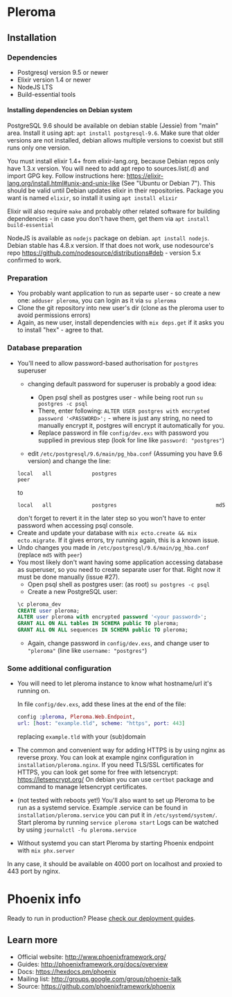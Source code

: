 # Pleroma

## Installation

### Dependencies

* Postgresql version 9.5 or newer
* Elixir version 1.4 or newer
* NodeJS LTS 
* Build-essential tools

#### Installing dependencies on Debian system
PostgreSQL 9.6 should be available on debian stable (Jessie) from "main" area. Install it using apt: `apt install postgresql-9.6`. Make sure that older versions are not installed, debian allows multiple versions to coexist but still runs only one version.

You must install elixir 1.4+ from elixir-lang.org, because Debian repos only have 1.3.x version. You will need to add apt repo to sources.list(.d) and import GPG key. Follow instructions here: https://elixir-lang.org/install.html#unix-and-unix-like (See "Ubuntu or Debian 7"). This should be valid until Debian updates elixir in their repositories. Package you want is named `elixir`, so install it using `apt install elixir`

Elixir will also require `make` and probably other related software for building dependencies - in case you don't have them, get them via `apt install build-essential`

NodeJS is available as `nodejs` package on debian. `apt install nodejs`. Debian stable has 4.8.x version. If that does not work, use nodesource's repo https://github.com/nodesource/distributions#deb - version 5.x confirmed to work.

### Preparation

  * You probably want application to run as separte user - so create a new one: `adduser pleroma`, you can login as it via `su pleroma`
  * Clone the git repository into new user's dir (clone as the pleroma user to avoid permissions errors)
  * Again, as new user, install dependencies with `mix deps.get` if it asks you to install "hex" - agree to that.

### Database preparation

  * You'll need to allow password-based authorisation for `postgres` superuser
     * changing default password for superuser is probably a good idea:
        * Open psql shell as postgres user - while being root run `su postgres -c psql`
        * There, enter following: `ALTER USER postgres with encrypted password '<PASSWORD>';` - where <PASSWORD> is just any string, no need to manually encrypt it, postgres will encrypt it automatically for you.
        * Replace password in file `config/dev.exs` with password you supplied in previous step (look for line like `password: "postgres"`)
     
     * edit `/etc/postgresql/9.6/main/pg_hba.conf` (Assuming you have 9.6 version) and change the line:
     ```
     local   all             postgres                                peer
     ```
     to
     ```
     local   all             postgres                                md5
     ```
     don't forget to revert it in the later step so you won't have to enter password when accessing psql console.
  * Create and update your database with `mix ecto.create && mix ecto.migrate`. If it gives errors, try running again, this is a known issue.
  * Undo changes you made in `/etc/postgresql/9.6/main/pg_hba.conf` (replace `md5` with `peer`)
  * You most likely don't want having some application accessing database as superuser, so you need to create separate user for that. Right now it must be done manually (issue #27).
     * Open psql shell as postgres user: (as root) `su postgres -c psql`
     * Create a new PostgreSQL user: 
     ```sql
     \c pleroma_dev
     CREATE user pleroma;
     ALTER user pleroma with encrypted password '<your password>';
     GRANT ALL ON ALL tables IN SCHEMA public TO pleroma;
     GRANT ALL ON ALL sequences IN SCHEMA public TO pleroma;
     ```
     * Again, change password in `config/dev.exs`, and change user to `"pleroma"` (line like `username: "postgres"`)

### Some additional configuration

  * You will need to let pleroma instance to know what hostname/url it's running on.

    In file `config/dev.exs`, add these lines at the end of the file:

    ```elixir
    config :pleroma, Pleroma.Web.Endpoint,
    url: [host: "example.tld", scheme: "https", port: 443] 
    ```

    replacing `example.tld` with your (sub)domain
    
  * The common and convenient way for adding HTTPS is by using nginx as reverse proxy. You can look at example nginx configuration in `installation/pleroma.nginx`. If you need TLS/SSL certificates for HTTPS, you can look get some for free with letsencrypt: https://letsencrypt.org/
  On debian you can use `certbot` package and command to manage letsencrypt certificates.

  * (not tested with reboots yet!) You'll also want to set up Pleroma to be run as a systemd service. Example .service can be found in `installation/pleroma.service` you can put it in `/etc/systemd/system/`.
  Start pleroma by running `service pleroma start`
  Logs can be watched by using `journalctl -fu pleroma.service`

  * Without systemd you can start Pleroma by starting Phoenix endpoint with `mix phx.server`

In any case, it should be available on 4000 port on localhost and proxied to 443 port by nginx.



# Phoenix info

Ready to run in production? Please [check our deployment guides](http://www.phoenixframework.org/docs/deployment).

## Learn more

  * Official website: http://www.phoenixframework.org/
  * Guides: http://phoenixframework.org/docs/overview
  * Docs: https://hexdocs.pm/phoenix
  * Mailing list: http://groups.google.com/group/phoenix-talk
  * Source: https://github.com/phoenixframework/phoenix
